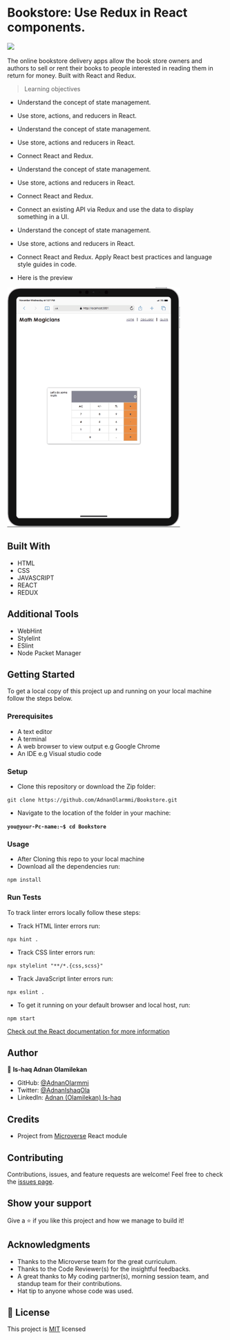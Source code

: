 # Bookstore: Use Redux in React components.

![](https://img.shields.io/badge/Microverse-blueviolet)

The online bookstore delivery apps allow the book store owners and authors to sell or rent their books to people interested in reading them in return for money. Built with React and Redux.

> Learning objectives

- Understand the concept of state management.
- Use store, actions, and reducers in React.
- Understand the concept of state management.
- Use store, actions and reducers in React.
- Connect React and Redux.
- Understand the concept of state management.
- Use store, actions and reducers in React.
- Connect React and Redux.
- Connect an existing API via Redux and use the data to display something in a UI.
- Understand the concept of state management.
- Use store, actions and reducers in React.
- Connect React and Redux.
Apply React best practices and language style guides in code.

- Here is the preview
<p>
 <img src="./preview.gif" />
</p>

## Built With

- HTML
- CSS
- JAVASCRIPT
- REACT
- REDUX

## Additional Tools

- WebHint
- Stylelint
- ESlint
- Node Packet Manager

## Getting Started

To get a local copy of this project up and running on your local machine follow the steps below.

### Prerequisites

- A text editor 
- A terminal
- A web browser to view output e.g Google Chrome
- An IDE e.g Visual studio code

### Setup

- Clone this repository or download the Zip folder:

```
git clone https://github.com/AdnanOlarmmi/Bookstore.git
```

- Navigate to the location of the folder in your machine:


**``you@your-Pc-name:~$ cd Bookstore``**

### Usage

- After Cloning this repo to your local machine
- Download all the dependencies run:
```
npm install
```

### Run Tests
To track linter errors locally follow these steps:  

- Track HTML linter errors run:
```
npx hint .
```
- Track CSS linter errors run:
```
npx stylelint "**/*.{css,scss}"
```
- Track JavaScript linter errors run:
```
npx eslint .
```
- To get it running on your default browser and local host, run:
```
npm start
```

[Check out the React documentation for more information](https://reactjs.org/docs/create-a-new-react-app.html#create-react-app)

## Author

👤 **Is-haq Adnan Olamilekan**

- GitHub: [@AdnanOlarmmi](https://github.com/adnanolarmmi)
- Twitter: [@AdnanIshaqOla](https://twitter.com/AdnanIshaqOla)
- LinkedIn: [Adnan (Olamilekan) Is-haq](https://linkedin.com/in/adnan-is-haq-olamilekan)

## Credits

- Project from [Microverse](https://bit.ly/MicroverseTN) React module

## Contributing

Contributions, issues, and feature requests are welcome!
Feel free to check the [issues page](https://github.com/AdnanOlarmmi/Bookstore/issues).

## Show your support

Give a ⭐️ if you like this project and how we manage to build it!

## Acknowledgments

- Thanks to the Microverse team for the great curriculum.
- Thanks to the Code Reviewer(s) for the insightful feedbacks.
- A great thanks to My coding partner(s), morning session team, and standup team for their contributions.
- Hat tip to anyone whose code was used.

## 📝 License

This project is [MIT](./LICENSE) licensed

